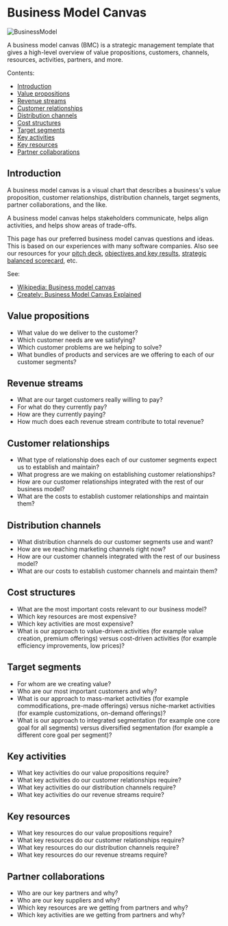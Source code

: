 # Business Model Canvas

![BusinessModel](https://github.com/joelparkerhenderson/business-model-canvas/blob/main/README.png?raw=true)

A business model canvas (BMC) is a strategic management template that gives a high-level overview of value propositions, customers, channels, resources, activities, partners, and more.

Contents:

* [Introduction](bizModelCanvas.md#introduction)
* [Value propositions](bizModelCanvas.md#value-propositions)
* [Revenue streams](bizModelCanvas.md#revenue-streams)
* [Customer relationships](bizModelCanvas.md#customer-relationships)
* [Distribution channels](bizModelCanvas.md#distribution-channels)
* [Cost structures](bizModelCanvas.md#cost-structures)
* [Target segments](bizModelCanvas.md#target-segments)
* [Key activities](bizModelCanvas.md#key-activities)
* [Key resources](bizModelCanvas.md#key-resources)
* [Partner collaborations](bizModelCanvas.md#partner-collaborations)

## Introduction

A business model canvas is a visual chart that describes a business's value proposition, customer relationships, distribution channels, target segments, partner collaborations, and the like.

A business model canvas helps stakeholders communicate, helps align activities, and helps show areas of trade-offs.

This page has our preferred business model canvas questions and ideas. This is based on our experiences with many software companies. Also see our resources for your [pitch deck](http://github.com/joelparkerhenderson/pitch_deck), [objectives and key results](http://github.com/joelparkerhenderson/objectives_and_key_results), [strategic balanced scorecard](https://github.com/joelparkerhenderson/strategic_balanced_scorecard), etc.

See:

* [Wikipedia: Business model canvas](https://en.wikipedia.org/wiki/Business_Model_Canvas)
* [Creately: Business Model Canvas Explained](https://creately.com/blog/diagrams/business-model-canvas-explained/)

## Value propositions

* What value do we deliver to the customer?
* Which customer needs are we satisfying?
* Which customer problems are we helping to solve?
* What bundles of products and services are we offering to each of our customer segments?

## Revenue streams

* What are our target customers really willing to pay?
* For what do they currently pay?
* How are they currently paying?
* How much does each revenue stream contribute to total revenue?

## Customer relationships

* What type of relationship does each of our customer segments expect us to establish and maintain?
* What progress are we making on establishing customer relationships?
* How are our customer relationships integrated with the rest of our business model?
* What are the costs to establish customer relationships and maintain them?

## Distribution channels

* What distribution channels do our customer segments use and want?
* How are we reaching marketing channels right now?
* How are our customer channels integrated with the rest of our business model?
* What are our costs to establish customer channels and maintain them?

## Cost structures

* What are the most important costs relevant to our business model?
* Which key resources are most expensive?
* Which key activities are most expensive?
* What is our approach to value-driven activities (for example value creation, premium offerings) versus cost-driven activities (for example efficiency improvements, low prices)?

## Target segments

* For whom are we creating value?
* Who are our most important customers and why?
* What is our approach to mass-market activities (for example commodifications, pre-made offerings) versus niche-market activities (for example customizations, on-demand offerings)?
* What is our approach to integrated segmentation (for example one core goal for all segments) versus diversified segmentation (for example a different core goal per segment)?

## Key activities

* What key activities do our value propositions require?
* What key activities do our customer relationships require?
* What key activities do our distribution channels require?
* What key activities do our revenue streams require?

## Key resources

* What key resources do our value propositions require?
* What key resources do our customer relationships require?
* What key resources do our distribution channels require?
* What key resources do our revenue streams require?

## Partner collaborations

* Who are our key partners and why?
* Who are our key suppliers and why?
* Which key resources are we getting from partners and why?
* Which key activities are we getting from partners and why?
